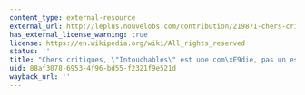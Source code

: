 ```yaml
---
content_type: external-resource
external_url: http://leplus.nouvelobs.com/contribution/219871-chers-critiques-intouchables-est-une-comedie-pas-un-essai-sociologique.html
has_external_license_warning: true
license: https://en.wikipedia.org/wiki/All_rights_reserved
status: ''
title: "Chers critiques, \"Intouchables\" est une com\xE9die, pas un essai sociologique"
uid: 88af3078-6953-4f96-bd55-f2321f9e521d
wayback_url: ''
---
```


